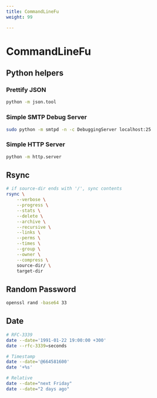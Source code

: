 ```yaml
---
title: CommandLineFu
weight: 99

---
```

# CommandLineFu

## Python helpers

### Prettify JSON

```bash
python -m json.tool
```

### Simple SMTP Debug Server

```bash
sudo python -m smtpd -n -c DebuggingServer localhost:25
```

### Simple HTTP Server

```bash
python -m http.server
```

## Rsync

```bash
# if source-dir ends with '/', sync contents
rsync \
    --verbose \
    --progress \
    --stats \
    --delete \
    --archive \
    --recursive \
    --links \
    --perms \
    --times \
    --group \
    --owner \
    --compress \
    source-dir/ \
    target-dir
```

## Random Password

```bash
openssl rand -base64 33
```

## Date

```bash
# RFC-3339
date --date='1991-01-22 19:00:00 +300'
date --rfc-3339=seconds

# Timestamp
date --date='@664581600'
date '+%s'

# Relative
date --date="next Friday"
date --date="2 days ago"
```
